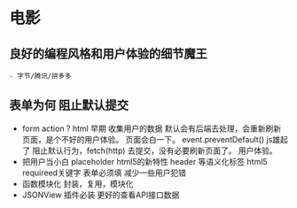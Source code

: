 # 电影

## 良好的编程风格和用户体验的细节魔王
    - 字节/腾讯/拼多多

## 表单为何 阻止默认提交
- form action ?
  html 早期 收集用户的数据 默认会有后端去处理，会重新刷新页面，是个不好的用户体验。
  页面会白一下。
  event.preventDefault() js雄起了 阻止默认行为，fetch(http) 去提交，没有必要刷新页面了。
  用户体验。
- 把用户当小白 
  placeholder html5的新特性
  header 等语义化标签 html5
  requireed关键字 表单必须填 减少一些用户犯错
- 函数模块化
  封装，复用，模块化
- JSONView 插件必装 更好的查看API接口数据